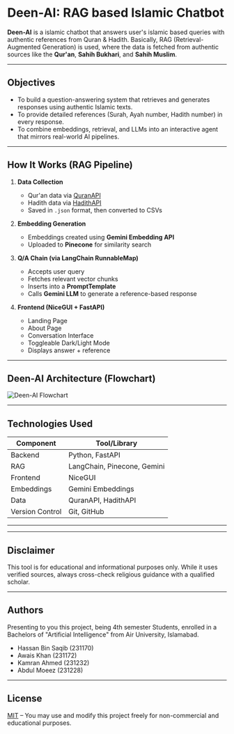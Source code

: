 # Deen-AI: RAG based Islamic Chatbot 

**Deen-AI** is a islamic chatbot that answers user's islamic based queries with authentic references from Quran & Hadith. Basically, RAG (Retrieval-Augmented Generation) is used, where the data is fetched from authentic sources like the **Qur'an**, **Sahih Bukhari**, and **Sahih Muslim**. 

---

## Objectives

- To build a question-answering system that retrieves and generates responses using authentic Islamic texts.
- To provide detailed references (Surah, Ayah number, Hadith number) in every response.
- To combine embeddings, retrieval, and LLMs into an interactive agent that mirrors real-world AI pipelines.

---

## How It Works (RAG Pipeline)

1. **Data Collection**
   - Qur'an data via [QuranAPI](https://quran.api-docs.io/)
   - Hadith data via [HadithAPI](https://hadith.house/)
   - Saved in `.json` format, then converted to CSVs

2. **Embedding Generation**
   - Embeddings created using **Gemini Embedding API**
   - Uploaded to **Pinecone** for similarity search

3. **Q/A Chain (via LangChain RunnableMap)**
   - Accepts user query
   - Fetches relevant vector chunks
   - Inserts into a **PromptTemplate**
   - Calls **Gemini LLM** to generate a reference-based response

4. **Frontend (NiceGUI + FastAPI)**
   - Landing Page
   - About Page
   - Conversation Interface
   - Toggleable Dark/Light Mode
   - Displays answer + reference

---

## Deen-AI Architecture (Flowchart)

![Deen-AI Flowchart](Deliverables/Deen-AI-Flowchart.png)

---

## Technologies Used

| Component | Tool/Library |
|----------|---------------|
| Backend  | Python, FastAPI |
| RAG      | LangChain, Pinecone, Gemini |
| Frontend | NiceGUI |
| Embeddings | Gemini Embeddings |
| Data     | QuranAPI, HadithAPI |
| Version Control | Git, GitHub |

---

---

##  Disclaimer

This tool is for educational and informational purposes only. While it uses verified sources, always cross-check religious guidance with a qualified scholar.

---

## Authors

Presenting to you this project, being 4th semester Students, enrolled in a Bachelors of "Artificial Intelligence" from Air University, Islamabad.
- Hassan Bin Saqib (231170)
- Awais Khan (231172)
- Kamran Ahmed (231232)
- Abdul Moeez (231228)

---

## License

[MIT](LICENSE) – You may use and modify this project freely for non-commercial and educational purposes.


